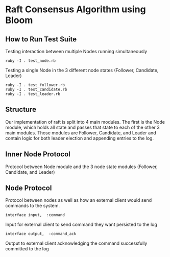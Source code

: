 Raft Consensus Algorithm using Bloom
===

## How to Run Test Suite

Testing interaction between multiple Nodes running simultaneously  

    ruby -I . test_node.rb


Testing a single Node in the 3 different node states (Follower, Candidate, Leader)  

    ruby -I . test_follower.rb  
    ruby -I . test_candidate.rb  
    ruby -I . test_leader.rb
    
## Structure
Our implementation of raft is split into 4 main modules. The first is the Node module, which holds 
all state and passes that state to each of the other 3 main modules. Those modules are Follower, 
Candidate, and Leader and contain logic for both leader election and appending entries to the log.

## Inner Node Protocol 
Protocol between Node module and the 3 node state modules (Follower, Candidate, and Leader)

## Node Protocol
Protocol between nodes as well as how an external client would send commands to the system.  

```
interface input,  :command
```
Input for external client to send command they want persisted to the log

```
interface output,  :command_ack
```
Output to external client acknowledging the command successfully committed to the log
